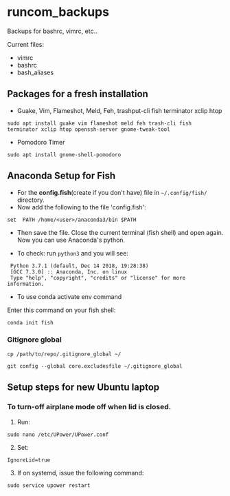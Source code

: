 # runcom_backups
Backups for bashrc, vimrc, etc..

Current files:
* vimrc
* bashrc
* bash_aliases

## Packages for a fresh installation

* Guake, Vim, Flameshot, Meld, Feh, trashput-cli fish terminator xclip htop

```
sudo apt install guake vim flameshot meld feh trash-cli fish terminator xclip htop openssh-server gnome-tweak-tool
```

* Pomodoro Timer
```
sudo apt install gnome-shell-pomodoro
```

## Anaconda Setup for Fish
* For the **config.fish**(create if you don't have) file in ```~/.config/fish/``` directory. 
* Now add the following to the file 'config.fish':

```
set  PATH /home/<user>/anaconda3/bin $PATH
```

* Then save the file. Close the current terminal (fish shell) and open again. Now you can use Anaconda's python.

* To check: run ```python3``` and you will see:
```
 Python 3.7.1 (default, Dec 14 2018, 19:28:38)
 [GCC 7.3.0] :: Anaconda, Inc. on linux
 Type "help", "copyright", "credits" or "license" for more information.
```
* To use conda activate env command

Enter this command on your fish shell:
```
conda init fish
```

### Gitignore global
```
cp /path/to/repo/.gitignore_global ~/

git config --global core.excludesfile ~/.gitignore_global
```

## Setup steps for new Ubuntu laptop

### To turn-off airplane mode off when lid is closed.
1. Run:
```
sudo nano /etc/UPower/UPower.conf
```
2. Set:
```
IgnoreLid=true
```
3. If on systemd, issue the following command:
```
sudo service upower restart
```
